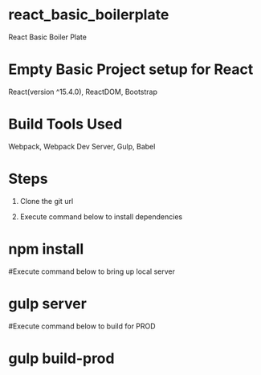 # react_basic_boilerplate
React Basic Boiler Plate

# Empty Basic Project setup for React
React(version ^15.4.0), ReactDOM, Bootstrap

# Build Tools Used
Webpack, Webpack Dev Server, Gulp, Babel



# Steps

1. Clone the git url

2. Execute command below to install dependencies
# npm install


#Execute command below to bring up local server
# gulp server

#Execute command below to build for PROD
# gulp build-prod

